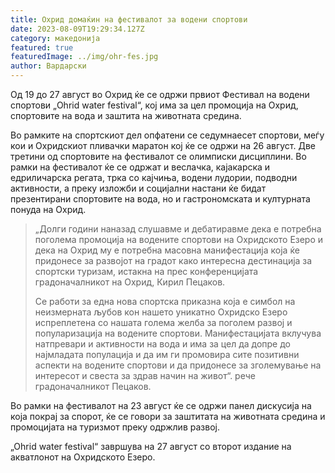```yaml
---
title: Охрид домаќин на фестивалот за водени спортови
date: 2023-08-09T19:29:34.127Z
category: македонија
featured: true
featuredImage: ../img/ohr-fes.jpg
author: Вардарски
---
```

<!--StartFragment-->

Од 19 до 27 август во Охрид ќе се одржи првиот Фестивал на водени спортови „Ohrid water festival“, кој има за цел промоција на Охрид, спортовите на вода и заштита на животната средина.

Во рамките на спортскиот дел опфатени се седумнаесет спортови, меѓу кои и Охридскиот пливачки маратон кој ќе се одржи на 26 август. Две третини од спортовите на фестивалот се олимписки дисциплини. Во рамки на фестивалот ќе се одржат и веслачка, кајакарска и едриличарска регата, трка со кајчиња, водени лудории, подводни активности, а преку изложби и социјални настани ќе бидат презентирани спортовите на вода, но и гастрономската и културната понуда на Охрид.

> „Долги години наназад слушавме и дебатиравме дека е потребна поголема промоција на водените спортови на Охридското Езеро и дека на Охрид му е потребна масовна манифестација која ќе придонесе за развојот на градот како интересна дестинација за спортски туризам, истакна на прес конференцијата градоначалникот на Охрид, Кирил Пецаков.
>
> Се работи за една нова спортска приказна која е симбол на неизмерната љубов кон нашето уникатно Охридско Езеро испреплетена со нашата голема желба за поголем развој и популаризација на водените спортови. Манифестацијата вклучува натпревари и активности на вода и има за цел да допре до најмладата популација и да им ги промовира сите позитивни аспекти на водените спортови и да придонесе за зголемување на интересот и свеста за здрав начин на живот“. рече градоначалникот Пецаков.

Во рамки на фестивалот на 23 август ќе се одржи панел дискусија на која покрај за спорот, ќе се говори за заштитата на животната средина и промоцијата на туризмот преку одржлив развој.

„Ohrid water festival“ завршува на 27 август со второт издание на акватлонот на Охридското Езеро.

<!--EndFragment-->